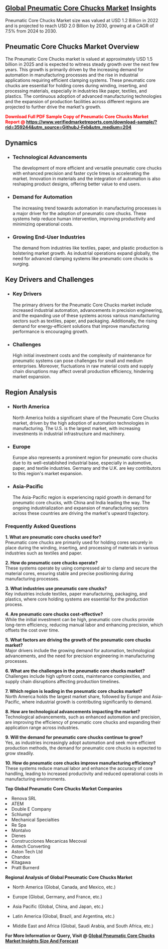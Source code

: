 <h2><a href="https://www.verifiedmarketreports.com/download-sample/?rid=359244&amp;utm_source=GithubJ&amp;utm_medium=204" target="_blank">Global Pneumatic Core Chucks Market</a> Insights</h2><p>Pneumatic Core Chucks Market size was valued at USD 1.2 Billion in 2022 and is projected to reach USD 2.0 Billion by 2030, growing at a CAGR of 7.5% from 2024 to 2030.</p><p> <h2>Pneumatic Core Chucks Market Overview</h2> <p>The Pneumatic Core Chucks market is valued at approximately USD 1.5 billion in 2025 and is expected to witness steady growth over the next few years. This growth is primarily driven by the increasing demand for automation in manufacturing processes and the rise in industrial applications requiring efficient clamping systems. These pneumatic core chucks are essential for holding cores during winding, inserting, and processing materials, especially in industries like paper, textiles, and plastics. The continuous adoption of advanced manufacturing technologies and the expansion of production facilities across different regions are projected to further drive the market's growth.</p> <p><strong><p><span class=""><span style="color: #ff0000;"><strong>Download Full PDF Sample Copy of Pneumatic Core Chucks Market Report</strong> @ </span><a href="https://www.verifiedmarketreports.com/download-sample/?rid=359244&amp;utm_source=GithubJ-Feb&amp;utm_medium=204" target="_blank">https://www.verifiedmarketreports.com/download-sample/?rid=359244&amp;utm_source=GithubJ-Feb&amp;utm_medium=204</a></span></p></strong></p> <h2>Dynamics</h2> <ul> <li><h3>Technological Advancements</h3> The development of more efficient and versatile pneumatic core chucks with enhanced precision and faster cycle times is accelerating the market. Innovation in materials and the integration of automation is also reshaping product designs, offering better value to end users.</li> <li><h3>Demand for Automation</h3> The increasing trend towards automation in manufacturing processes is a major driver for the adoption of pneumatic core chucks. These systems help reduce human intervention, improving productivity and minimizing operational costs.</li> <li><h3>Growing End-User Industries</h3> The demand from industries like textiles, paper, and plastic production is bolstering market growth. As industrial operations expand globally, the need for advanced clamping systems like pneumatic core chucks is surging.</li> </ul> <h2>Key Drivers and Challenges</h2> <ul> <li><h3>Key Drivers</h3> <p>The primary drivers for the Pneumatic Core Chucks market include increased industrial automation, advancements in precision engineering, and the expanding use of these systems across various manufacturing sectors such as textiles, paper, and packaging. Additionally, the rising demand for energy-efficient solutions that improve manufacturing performance is encouraging growth.</p> </li> <li><h3>Challenges</h3> <p>High initial investment costs and the complexity of maintenance for pneumatic systems can pose challenges for small and medium enterprises. Moreover, fluctuations in raw material costs and supply chain disruptions may affect overall production efficiency, hindering market expansion.</p> </li> </ul> <h2>Region Analysis</h2> <ul> <li><h3>North America</h3> North America holds a significant share of the Pneumatic Core Chucks market, driven by the high adoption of automation technologies in manufacturing. The U.S. is the largest market, with increasing investments in industrial infrastructure and machinery.</li> <li><h3>Europe</h3> Europe also represents a prominent region for pneumatic core chucks due to its well-established industrial base, especially in automotive, paper, and textile industries. Germany and the U.K. are key contributors to this region's market expansion.</li> <li><h3>Asia-Pacific</h3> The Asia-Pacific region is experiencing rapid growth in demand for pneumatic core chucks, with China and India leading the way. The ongoing industrialization and expansion of manufacturing sectors across these countries are driving the market's upward trajectory.</li> </ul> <h3>Frequently Asked Questions</h3> <p><strong>1. What are pneumatic core chucks used for?</strong><br> Pneumatic core chucks are primarily used for holding cores securely in place during the winding, inserting, and processing of materials in various industries such as textiles and paper.</p> <p><strong>2. How do pneumatic core chucks operate?</strong><br> These systems operate by using compressed air to clamp and secure the material cores, ensuring stable and precise positioning during manufacturing processes.</p> <p><strong>3. What industries use pneumatic core chucks?</strong><br> Key industries include textiles, paper manufacturing, packaging, and plastics, where core holding systems are essential for the production process.</p> <p><strong>4. Are pneumatic core chucks cost-effective?</strong><br> While the initial investment can be high, pneumatic core chucks provide long-term efficiency, reducing manual labor and enhancing precision, which offsets the cost over time.</p> <p><strong>5. What factors are driving the growth of the pneumatic core chucks market?</strong><br> Major drivers include the growing demand for automation, technological advancements, and the need for precision engineering in manufacturing processes.</p> <p><strong>6. What are the challenges in the pneumatic core chucks market?</strong><br> Challenges include high upfront costs, maintenance complexities, and supply chain disruptions affecting production timelines.</p> <p><strong>7. Which region is leading in the pneumatic core chucks market?</strong><br> North America holds the largest market share, followed by Europe and Asia-Pacific, where industrial growth is contributing significantly to demand.</p> <p><strong>8. How are technological advancements impacting the market?</strong><br> Technological advancements, such as enhanced automation and precision, are improving the efficiency of pneumatic core chucks and expanding their application range across industries.</p> <p><strong>9. Will the demand for pneumatic core chucks continue to grow?</strong><br> Yes, as industries increasingly adopt automation and seek more efficient production methods, the demand for pneumatic core chucks is expected to grow steadily.</p> <p><strong>10. How do pneumatic core chucks improve manufacturing efficiency?</strong><br> These systems reduce manual labor and enhance the accuracy of core handling, leading to increased productivity and reduced operational costs in manufacturing environments.</p> </p><p><strong>Top Global Pneumatic Core Chucks Market Companies</strong></p><div data-test-id=""><p><li>Renova SRL</li><li> ATEM</li><li> Double E Company</li><li> Schlumpf</li><li> Mechanical Specialties</li><li> Re Spa</li><li> Montalvo</li><li> Dienes</li><li> Construcciones Mecanicas Mecoval</li><li> Antech Converting</li><li> Aston Tech Ltd</li><li> Chandox</li><li> Kitagawa</li><li> Pratt Burnerd</li></p><div><strong>Regional Analysis of&nbsp;Global Pneumatic Core Chucks Market</strong></div><ul><li dir="ltr"><p dir="ltr">North America&nbsp;(Global, Canada, and Mexico, etc.)</p></li><li dir="ltr"><p dir="ltr">Europe (Global, Germany, and France, etc.)</p></li><li dir="ltr"><p dir="ltr">Asia Pacific&nbsp;(Global, China, and Japan, etc.)</p></li><li dir="ltr"><p dir="ltr">Latin America&nbsp;(Global, Brazil, and Argentina, etc.)</p></li><li dir="ltr">Middle East and Africa&nbsp;(Global, Saudi Arabia, and South Africa, etc.)</li></ul><p><strong>For More Information or Query, Visit @&nbsp;</strong><strong><a href="https://www.verifiedmarketreports.com/product/pneumatic-core-chucks-market/?utm_source=GithubJ&amp;utm_medium=204" target="_blank">Global Pneumatic Core Chucks Market Insights Size And Forecast</a></strong></p></div>
